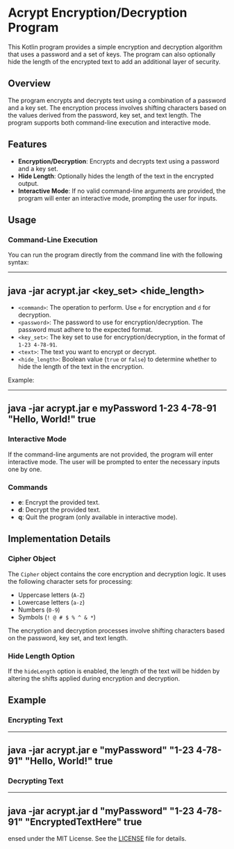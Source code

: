 # Acrypt Encryption/Decryption Program

This Kotlin program provides a simple encryption and decryption algorithm that uses a password and a set of keys. The program can also optionally hide the length of the encrypted text to add an additional layer of security.

## Overview

The program encrypts and decrypts text using a combination of a password and a key set. The encryption process involves shifting characters based on the values derived from the password, key set, and text length. The program supports both command-line execution and interactive mode.

## Features

- **Encryption/Decryption**: Encrypts and decrypts text using a password and a key set.
- **Hide Length**: Optionally hides the length of the text in the encrypted output.
- **Interactive Mode**: If no valid command-line arguments are provided, the program will enter an interactive mode, prompting the user for inputs.

## Usage

### Command-Line Execution

You can run the program directly from the command line with the following syntax:

---
java -jar acrypt.jar <command> <password> <key_set> <text> <hide_length>
---

- `<command>`: The operation to perform. Use `e` for encryption and `d` for decryption.
- `<password>`: The password to use for encryption/decryption. The password must adhere to the expected format.
- `<key_set>`: The key set to use for encryption/decryption, in the format of `1-23 4-78-91`.
- `<text>`: The text you want to encrypt or decrypt.
- `<hide_length>`: Boolean value (`true` or `false`) to determine whether to hide the length of the text in the encryption.

Example:

---
java -jar acrypt.jar e myPassword 1-23 4-78-91 "Hello, World!" true
---

### Interactive Mode

If the command-line arguments are not provided, the program will enter interactive mode. The user will be prompted to enter the necessary inputs one by one.

### Commands

- **e**: Encrypt the provided text.
- **d**: Decrypt the provided text.
- **q**: Quit the program (only available in interactive mode).

## Implementation Details

### Cipher Object

The `Cipher` object contains the core encryption and decryption logic. It uses the following character sets for processing:

- Uppercase letters (`A-Z`)
- Lowercase letters (`a-z`)
- Numbers (`0-9`)
- Symbols (`! @ # $ % ^ & *`)

The encryption and decryption processes involve shifting characters based on the password, key set, and text length. 

### Hide Length Option

If the `hideLength` option is enabled, the length of the text will be hidden by altering the shifts applied during encryption and decryption.

## Example

### Encrypting Text

---
java -jar acrypt.jar e "myPassword" "1-23 4-78-91" "Hello, World!" true
---

### Decrypting Text

---
java -jar acrypt.jar d "myPassword" "1-23 4-78-91" "EncryptedTextHere" true
---
ensed under the MIT License. See the [LICENSE](LICENSE) file for details.
